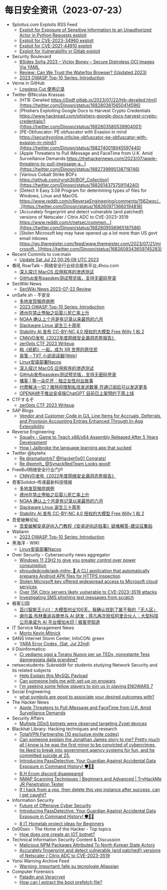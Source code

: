 # 每日安全资讯（2023-07-23）

- Sploitus.com Exploits RSS Feed
  - [Exploit for Exposure of Sensitive Information to an Unauthorized Actor in Python Requests exploit](https://sploitus.com/exploit?id=1ACA74FA-745C-59A2-BDF4-93C4FB87527F&utm_source=rss&utm_medium=rss)
  - [Exploit for CVE-2023-34960 exploit](https://sploitus.com/exploit?id=96486D55-74F1-5253-91FA-98A1131E09C3&utm_source=rss&utm_medium=rss)
  - [Exploit for CVE-2021-44910 exploit](https://sploitus.com/exploit?id=CA195157-6C0B-552F-9F38-134299EE448E&utm_source=rss&utm_medium=rss)
  - [Exploit for Vulnerability in Gitlab exploit](https://sploitus.com/exploit?id=D57996A0-784E-5C62-9D89-81A938729F9E&utm_source=rss&utm_medium=rss)
- Security Boulevard
  - [BSides Sofia 2023 – Victor Bonev – Secure Distroless OCI Images Via YAML](https://securityboulevard.com/2023/07/bsides-sofia-2023-victor-bonev-secure-distroless-oci-images-via-yaml/)
  - [Review: Can We Trust the Waterfox Browser? (Updated 2023)](https://securityboulevard.com/2023/07/review-can-we-trust-the-waterfox-browser-updated-2023/)
  - [2023 OWASP Top-10 Series: Introduction](https://securityboulevard.com/2023/07/2023-owasp-top-10-series-introduction/)
- Verne in GitHub
  - [Lossless Cut 使用记录](https://einverne.github.io/post/2023/07/lossless-cut.html)
- Twitter @Nicolas Krassas
  - [HTB: Derailed https://0xdf.gitlab.io/2023/07/22/htb-derailed.html](https://twitter.com/Dinosn/status/1682803615650414596)
  - [Phishers Exploiting Google Docs to Harvest Crypto Credentials https://www.hackread.com/phishers-google-docs-harvest-crypto-credentials/](https://twitter.com/Dinosn/status/1682803580539904001)
  - [PE-Obfuscator: PE obfuscator with Evasion in mind https://securityonline.info/pe-obfuscator-pe-obfuscator-with-evasion-in-mind/](https://twitter.com/Dinosn/status/1682740018945597440)
  - [Apple Threatens to Pull iMessage and FaceTime from U.K. Amid Surveillance Demands https://thehackernews.com/2023/07/apple-threatens-to-pull-imessage-a...](https://twitter.com/Dinosn/status/1682739995138719746)
  - [Various Cobalt Strike BOFs https://github.com/rvrsh3ll/BOF_Collection](https://twitter.com/Dinosn/status/1682614375759114240)
  - [Detect It Easy 3.08 Program for determining types of files for Windows, Linux and MacOS. https://www.reddit.com/r/ReverseEngineering/comments/1562wxc/...](https://twitter.com/Dinosn/status/1682609713660194818)
  - [Accurately fingerprint and detect vulnerable (and patched!) versions of Netscaler / Citrix ADC to CVE-2023-3519 https://www.reddit.com/r/netsec/commen...](https://twitter.com/Dinosn/status/1682609556965187586)
  - [Stolen Microsoft key may have opened up a lot more than US govt email inboxes https://go.theregister.com/feed/www.theregister.com/2023/07/21/microsoft...](https://twitter.com/Dinosn/status/1682609343659745283)
- Recent Commits to cve:main
  - [Update Sat Jul 22 00:26:09 UTC 2023](https://github.com/trickest/cve/commit/ffb9130cf031336435d046f7a6f5d64cd49f2b40)
- 嘶吼 RoarTalk – 网络安全行业综合服务平台,4hou.com
  - [深入探讨 MacOS 应用程序的渗透测试](https://www.4hou.com/posts/z4Qq)
  - [GitHub发布passkey测试预览版，支持无密码登录](https://www.4hou.com/posts/8zOj)
- SecWiki News
  - [SecWiki News 2023-07-22 Review](http://www.sec-wiki.com/?2023-07-22)
- unSafe.sh - 不安全
  - [多地发现猴痘病例](https://buaq.net/go-172708.html)
  - [2023 OWASP Top-10 Series: Introduction](https://buaq.net/go-172707.html)
  - [德州在禁止堕胎之后婴儿死亡率上升](https://buaq.net/go-172703.html)
  - [NOAA 确认上个月是有记录以来最热的六月](https://buaq.net/go-172704.html)
  - [Slackware Linux 诞生三十周年](https://buaq.net/go-172705.html)
  - [Stability AI 发布 CC-BY-NC 4.0 授权的大模型 Free Willy 1 和 2](https://buaq.net/go-172706.html)
  - [CNNVD发布《2022年度网络安全漏洞态势报告》](https://buaq.net/go-172701.html)
  - [zer0pts CTF 2023 Writeup](https://buaq.net/go-172698.html)
  - [和《纸鹤》一起，成为 XR 世界的原住民](https://buaq.net/go-172697.html)
  - [易笺 – TXT 小说阅读器[Web]](https://buaq.net/go-172699.html)
  - [Linux安装部署Nacos](https://buaq.net/go-172696.html)
  - [深入探讨 MacOS 应用程序的渗透测试](https://buaq.net/go-172694.html)
  - [GitHub发布passkey测试预览版，支持无密码登录](https://buaq.net/go-172695.html)
  - [播客 | 等一朵花开：独立女性创业故事](https://buaq.net/go-172693.html)
  - [付费解决一切？推特将限制私信发送数量 开通订阅后可以发送更多](https://buaq.net/go-172690.html)
  - [OPENAI终于推出安卓版ChatGPT 目前已上架预约下周上线](https://buaq.net/go-172691.html)
- CTFするぞ
  - [zer0pts CTF 2023 Writeup](https://ptr-yudai.hatenablog.com/entry/2023/07/22/184044)
- SAP Blogs
  - [Vendor and Customer Code in G/L Line Items for Accruals, Deferrals, and Provision Accounting Entries Enhanced Through In-App Extensibility](https://blogs.sap.com/2023/07/22/vendor-and-supplier-code-in-g-l-line-items-for-accruals-deferrals-and-provision-accounting-entries-enhanced-through-in-app-extensibility/)
- Reverse Engineering
  - [Squally - Game to Teach x86/x64 Assembly Released After 5 Years Development](https://www.reddit.com/r/ReverseEngineering/comments/156y4e6/squally_game_to_teach_x86x64_assembly_released/)
  - [How I Jailbroke the language learning app that sucked](https://www.reddit.com/r/ReverseEngineering/comments/156xemi/how_i_jailbroke_the_language_learning_app_that/)
- Twitter @bytehx
  - [Re @ismailsntrk7 @Hacker0x01 Congrats!](https://twitter.com/bytehx343/status/1682586275201814528)
  - [Re @pmnh_ @SynackRedTeam Looks good!](https://twitter.com/bytehx343/status/1682585891083255809)
- FreeBuf网络安全行业门户
  - [CNNVD发布《2022年度网络安全漏洞态势报告》](https://www.freebuf.com/articles/neopoints/372840.html)
- 奇客Solidot–传递最新科技情报
  - [多地发现猴痘病例](https://www.solidot.org/story?sid=75588)
  - [德州在禁止堕胎之后婴儿死亡率上升](https://www.solidot.org/story?sid=75587)
  - [NOAA 确认上个月是有记录以来最热的六月](https://www.solidot.org/story?sid=75586)
  - [Slackware Linux 诞生三十周年](https://www.solidot.org/story?sid=75585)
  - [Stability AI 发布 CC-BY-NC 4.0 授权的大模型 Free Willy 1 和 2](https://www.solidot.org/story?sid=75584)
- 吾爱破解论坛
  - [吾爱破解安卓逆向入门教程《安卓逆向这档事》疑难解答-建议征集贴](https://mp.weixin.qq.com/s?__biz=MjM5Mjc3MDM2Mw==&mid=2651139631&idx=1&sn=11dd67e3c38fe2e9692c9fd3a41259fc&chksm=bd50be7b8a27376d0816f2cd4757c7d0d7e8a68d38a1ce0a7213d6877a77ad271c728e629b3e&scene=58&subscene=0#rd)
- Wallarm
  - [2023 OWASP Top-10 Series: Introduction](https://lab.wallarm.com/introduction/)
- 黑海洋 - WIKI
  - [Linux安装部署Nacos](https://blog.upx8.com/3702)
- Over Security - Cybersecurity news aggregator
  - [Windows 11 23H2 to give you greater control over power consumption](https://www.bleepingcomputer.com/news/microsoft/windows-11-23h2-to-give-you-greater-control-over-power-consumption/)
  - [shroudedcode/apk-mitm: 🤖 A CLI application that automatically prepares Android APK files for HTTPS inspection](https://github.com/shroudedcode/apk-mitm)
  - [Stolen Microsoft key offered widespread access to Microsoft cloud services](https://www.bleepingcomputer.com/news/security/stolen-microsoft-key-offered-widespread-access-to-microsoft-cloud-services/)
  - [Over 15K Citrix servers likely vulnerable to CVE-2023-3519 attacks](https://www.bleepingcomputer.com/news/security/over-15k-citrix-servers-likely-vulnerable-to-cve-2023-3519-attacks/)
  - [Investigating SMS phishing text messages from scratch](https://blog.bushidotoken.net/2023/07/investigating-sms-phishing-text.html)
- 极客公园
  - [百川智能王小川：大模型创业100天，我确认找到了属于我的「无人区」](https://mp.weixin.qq.com/s?__biz=MTMwNDMwODQ0MQ==&mid=2653002010&idx=1&sn=b8818748814545cb847c91c81cb53f16&chksm=7e54e4ac49236dba87af2e099758fa798ada8c0ed70732ddbdb44dcbea5e1ec59831b970c081&scene=58&subscene=0#rd)
  - [谢尔盖·布林重返谷歌参与 AI 研发；蒋凡再次担任阿里合伙人；大型科技公司承诺为 AI 平台增加水印 | 极客早知道](https://mp.weixin.qq.com/s?__biz=MTMwNDMwODQ0MQ==&mid=2653001946&idx=1&sn=2d4cd7877ef53798e2d4cbd4c5d51735&chksm=7e54e56c49236c7ac0d9783263d6ec431dd42b883bf4cc4e5964bc97e1af8af18ec54ef2602d&scene=58&subscene=0#rd)
- IT Service Management News
  - [Morto Kevin Mitnick](http://blog.cesaregallotti.it/2023/07/morto-kevin-mitnick.html)
- SANS Internet Storm Center, InfoCON: green
  - [YARA Error Codes, (Sat, Jul 22nd)](https://isc.sans.edu/diary/rss/30054)
- Il Disinformatico
  - [Ci vediamo oggi a Torano Nuovo per un TEDx, nonostante Tess danneggiata dalla grandine?](http://attivissimo.blogspot.com/2023/07/ci-vediamo-oggi-torano-nuovo-per-un-tedx.html)
- netsecstudents: Subreddit for students studying Network Security and its related subjects
  - [Help Explain this MySQL Payload](https://www.reddit.com/r/netsecstudents/comments/156v9j5/help_explain_this_mysql_payload/)
  - [Can someone help me with set-up on enowars](https://www.reddit.com/r/netsecstudents/comments/156jbia/can_someone_help_me_with_setup_on_enowars/)
  - [I'm seeking some fellow players to join us in playing ENOWARS 7](https://www.reddit.com/r/netsecstudents/comments/1564vlw/im_seeking_some_fellow_players_to_join_us_in/)
- Social Engineering
  - [what symbols are good to associate your desired outcomes with?](https://www.reddit.com/r/SocialEngineering/comments/156wyvi/what_symbols_are_good_to_associate_your_desired/)
- The Hacker News
  - [Apple Threatens to Pull iMessage and FaceTime from U.K. Amid Surveillance Demands](https://thehackernews.com/2023/07/apple-threatens-to-pull-imessage-and.html)
- Security Affairs
  - [Multiple DDoS botnets were observed targeting Zyxel devices](https://securityaffairs.com/148724/malware/ddos-botnets-targets-zyxel-devices.html)
- Blackhat Library: Hacking techniques and research
  - [TotalVPN Partnership (10 exclusive invite codes)](https://www.reddit.com/r/blackhat/comments/156v6d3/totalvpn_partnership_10_exclusive_invite_codes/)
  - [Can someone explain the Jonathan James story to me? Pretty much all I know is he was the first minor to be convicted of cybercrimes, he liked to break into government agency systems for fun, and he committed suicide at 25.](https://www.reddit.com/r/blackhat/comments/156y135/can_someone_explain_the_jonathan_james_story_to/)
  - [Introducing PassDetective: Your Guardian Against Accidental Data Exposure in Command History! 🛡️🕵️‍♂️](https://www.reddit.com/r/blackhat/comments/156k6wy/introducing_passdetective_your_guardian_against/)
  - [B.H Ecom discord disappeared](https://www.reddit.com/r/blackhat/comments/156hpfs/bh_ecom_discord_disappeared/)
  - [NMAP Scanning Techniques | Beginners and Advanced | TryHackMe JR Penetration Tester](https://www.reddit.com/r/blackhat/comments/156qbjr/nmap_scanning_techniques_beginners_and_advanced/)
  - [If I hack from a vps, then delete this vpn instance after success, can I get caught?](https://www.reddit.com/r/blackhat/comments/156bmlg/if_i_hack_from_a_vps_then_delete_this_vpn/)
- Information Security
  - [Future of Offensive Cyber Security](https://www.reddit.com/r/Information_Security/comments/156wlxi/future_of_offensive_cyber_security/)
  - [Introducing PassDetective: Your Guardian Against Accidental Data Exposure in Command History! 🛡️🕵️‍♂️](https://www.reddit.com/r/Information_Security/comments/156jybt/introducing_passdetective_your_guardian_against/)
  - [8 IT Homelab project ideas for Beginners](https://www.reddit.com/r/Information_Security/comments/156f03y/8_it_homelab_project_ideas_for_beginners/)
- 0x00sec - The Home of the Hacker - Top topics
  - [How does one create an IOT botnet?](https://0x00sec.org/t/how-does-one-create-an-iot-botnet/36060)
- Technical Information Security Content & Discussion
  - [Malicious NPM Packages Attributed To North Korean State Actors](https://www.reddit.com/r/netsec/comments/1566ozv/malicious_npm_packages_attributed_to_north_korean/)
  - [Accurately fingerprint and detect vulnerable (and patched!) versions of Netscaler / Citrix ADC to CVE-2023-3519](https://www.reddit.com/r/netsec/comments/1565ia0/accurately_fingerprint_and_detect_vulnerable_and/)
- Yoroi Warning Archive Feed
  - [Warning: Importanti falle su tecnologie Atlassian](https://us9.campaign-archive.com/?u=00093dab1cf5ca5a1d3d08535&id=ee7c692b0b)
- Computer Forensics
  - [Paladin and Veracrypt](https://www.reddit.com/r/computerforensics/comments/156psiz/paladin_and_veracrypt/)
  - [How can I extract the boot prefetch file?](https://www.reddit.com/r/computerforensics/comments/156ie13/how_can_i_extract_the_boot_prefetch_file/)
